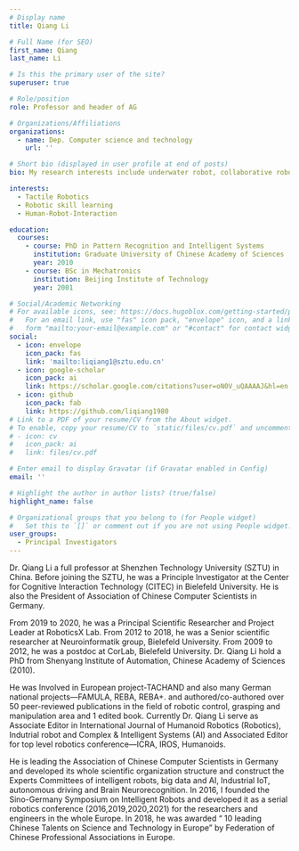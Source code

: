 ```yaml
---
# Display name
title: Qiang Li

# Full Name (for SEO)
first_name: Qiang
last_name: Li

# Is this the primary user of the site?
superuser: true

# Role/position
role: Professor and header of AG

# Organizations/Affiliations
organizations:
  - name: Dep. Computer science and technology
    url: ''

# Short bio (displayed in user profile at end of posts)
bio: My research interests include underwater robot, collaborative robots, humanoid robots.

interests:
  - Tactile Robotics
  - Robotic skill learning
  - Human-Robot-Interaction

education:
  courses:
    - course: PhD in Pattern Recognition and Intelligent Systems
      institution: Graduate University of Chinese Academy of Sciences
      year: 2010
    - course: BSc in Mechatronics
      institution: Beijing Institute of Technology
      year: 2001

# Social/Academic Networking
# For available icons, see: https://docs.hugoblox.com/getting-started/page-builder/#icons
#   For an email link, use "fas" icon pack, "envelope" icon, and a link in the
#   form "mailto:your-email@example.com" or "#contact" for contact widget.
social:
  - icon: envelope
    icon_pack: fas
    link: 'mailto:liqiang1@sztu.edu.cn'
  - icon: google-scholar
    icon_pack: ai
    link: https://scholar.google.com/citations?user=oN0V_uQAAAAJ&hl=en
  - icon: github
    icon_pack: fab
    link: https://github.com/liqiang1980
# Link to a PDF of your resume/CV from the About widget.
# To enable, copy your resume/CV to `static/files/cv.pdf` and uncomment the lines below.
# - icon: cv
#   icon_pack: ai
#   link: files/cv.pdf

# Enter email to display Gravatar (if Gravatar enabled in Config)
email: ''

# Highlight the author in author lists? (true/false)
highlight_name: false

# Organizational groups that you belong to (for People widget)
#   Set this to `[]` or comment out if you are not using People widget.
user_groups:
  - Principal Investigators
---
```


Dr. Qiang Li a full professor at Shenzhen Technology University (SZTU) in China. Before joining the SZTU, he was a Principle Investigator at the Center for Cognitive Interaction Technology (CITEC) in Bielefeld University. He is also the President of Association of Chinese Computer Scientists in Germany.

From 2019 to 2020, he was a Principal Scientific Researcher and Project Leader at RoboticsX Lab. From 2012 to 2018, he was a Senior scientific researcher at Neuroinformatik group, Bielefeld University. From 2009 to 2012, he was a postdoc at CorLab, Bielefeld University. Dr. Qiang Li hold a PhD from Shenyang Institute of Automation, Chinese Academy of Sciences (2010). 

He was Involved in European project-TACHAND and also many German national projects—FAMULA, REBA, REBA+. and authored/co-authored over 50 peer-reviewed publications in the field of robotic control, grasping and manipulation area and 1 edited book. Currently Dr. Qiang Li serve as Associate Editor in International Journal of Humanoid Robotics (Robotics), Indutrial robot and Complex & Intelligent Systems (AI) and Associated Editor for top level robotics conference—ICRA, IROS, Humanoids.

He is leading the Association of Chinese Computer Scientists in Germany and developed its whole scientific organization structure and construct the Experts Committees of intelligent robots, big data and AI, Industrial IoT, autonomous driving and Brain Neurorecognition. In 2016, I founded the Sino-Germany Symposium on Intelligent Robots and developed it as a
serial robotics conference (2016,2019,2020,2021) for the researchers and engineers in the whole Europe. In 2018, he was awarded “ 10 leading Chinese Talents on Science and Technology in Europe” by Federation of Chinese Professional Associations in Europe.
